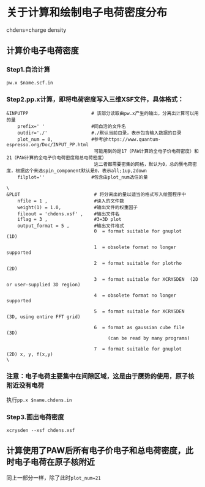 # 关于计算和绘制电子电荷密度分布
chdens=charge density
## 计算价电子电荷密度
### Step1.自洽计算
`pw.x $name.scf.in`

### Step2.pp.x计算，即将电荷密度写入三维XSF文件，具体格式：
```
&INPUTPP                       # 该部分读取由pw.x产生的输出，分离出计算可以用的量
    prefix=' '                 #同自洽的文件名
    outdir='./'                #./默认当前目录，表示包含输入数据的目录
    plot_num = 0,              #参考@https://www.quantum-espresso.org/Doc/INPUT_PP.html
                                可能用到的是17（PAW计算的全电子价电荷密度）和21（PAW计算的全电子价电荷密度和总电荷密度）
                                这二者都需要密集的网格，默认为0，总的赝电荷密度，根据这个来选spin_component默认是0，表示all;1up,2down
    filplot=''                 #包含由plot_num选住的量
    
\
&PLOT                           # 将分离出的量以适当的格式写入绘图程序中
    nfile = 1 ,                 #读入的文件数
    weight(1) = 1.0,            #输出文件的权重因子  
    fileout = 'chdens.xsf' ,    #输出文件名
    iflag = 3 ,                 #3=3D plot
    output_format = 5 ,         #输出文件格式
                                0  = format suitable for gnuplot   (1D)

                                1  = obsolete format no longer supported

                                2  = format suitable for plotrho   (2D)

                                3  = format suitable for XCRYSDEN  (2D or user-supplied 3D region)

                                4  = obsolete format no longer supported

                                5  = format suitable for XCRYSDEN  (3D, using entire FFT grid)

                                6  = format as gaussian cube file  (3D)
                                     (can be read by many programs)

                                7  = format suitable for gnuplot   (2D) x, y, f(x,y)
\

```
### 注意：电子电荷主要集中在间隙区域，这是由于赝势的使用，原子核附近没有电荷
执行`pp.x $name.chdens.in`

### Step3.画出电荷密度
`xcrysden --xsf chdens.xsf `


## 计算使用了PAW后所有电子价电子和总电荷密度，此时电子电荷在原子核附近
同上一部分一样，除了此时`plot_num=21`

